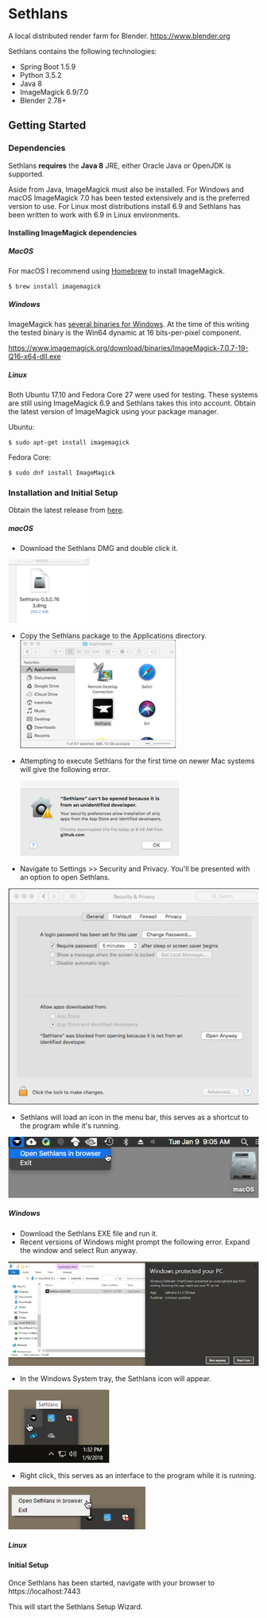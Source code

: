 
# Sethlans
A local distributed render farm for Blender. https://www.blender.org

Sethlans contains the following technologies:
 - Spring Boot 1.5.9
 - Python 3.5.2
 - Java 8
 - ImageMagick 6.9/7.0
 - Blender 2.78+
 
 
 ## Getting Started
### Dependencies
Sethlans **requires** the **Java 8** JRE, either Oracle Java or OpenJDK is supported.
 
Aside from Java, ImageMagick must also be installed.  For Windows and macOS ImageMagick 7.0 has been tested extensively and is the preferred version to use.  For Linux most distributions install 6.9 and Sethlans has been written to work with 6.9 in Linux environments.

#### Installing ImageMagick dependencies
##### MacOS
For macOS I recommend using [Homebrew](https://brew.sh/) to install ImageMagick.

    $ brew install imagemagick

##### Windows
ImageMagick has [several binaries for Windows](http://www.imagemagick.org/script/download.php#windows).  At the time of this writing the tested binary is the Win64 dynamic at 16 bits-per-pixel component.

https://www.imagemagick.org/download/binaries/ImageMagick-7.0.7-19-Q16-x64-dll.exe
 
##### Linux
Both Ubuntu 17.10 and Fedora Core 27 were used for testing.  These systems are still using ImageMagick 6.9 and Sethlans takes this into account.  Obtain the latest version of ImageMagick using your package manager. 

Ubuntu:
 
    $ sudo apt-get install imagemagick

Fedora Core:

    $ sudo dnf install ImageMagick

### Installation and Initial Setup
Obtain the latest release from [here](https://github.com/dryad-naiad-software/sethlans/releases).

##### macOS

- Download the Sethlans DMG and double click it.

![](https://github.com/dryad-naiad-software/sethlans/raw/master/wiki/images/sethlans_dmg.png)

- Copy the Sethlans package to the Applications directory.
   ![](https://github.com/dryad-naiad-software/sethlans/raw/master/wiki/images/sethlans_applications.png)
 
- Attempting to execute Sethlans for the first time on newer Mac systems will give the following error.
 
  ![](https://github.com/dryad-naiad-software/sethlans/raw/master/wiki/images/gatekeeper.png)
 
- Navigate to Settings >> Security and Privacy.  You'll be presented with an option to open Sethlans.
 
 ![](https://github.com/dryad-naiad-software/sethlans/raw/master/wiki/images/security_and_privacy.png)
 
 - Sethlans will load an icon in the menu bar, this serves as a shortcut to the program while it's running.

![](https://github.com/dryad-naiad-software/sethlans/raw/master/wiki/images/sethlans_link.png)

##### Windows
- Download the Sethlans EXE file and run it.
- Recent versions of Windows might prompt the following error. Expand the window and select Run anyway.

![](https://github.com/dryad-naiad-software/sethlans/raw/master/wiki/images/sethlans_windows_defender.png)
- In the Windows System tray, the Sethlans icon will appear.

![](https://github.com/dryad-naiad-software/sethlans/raw/master/wiki/images/sethlans_windows.png)

- Right click, this serves as an interface to the program while it is running.

![](https://github.com/dryad-naiad-software/sethlans/raw/master/wiki/images/sethlans_windows_open.png)

##### Linux

#### Initial Setup
Once Sethlans has been started, navigate with your browser to https://localhost:7443

This will start the Sethlans Setup Wizard.